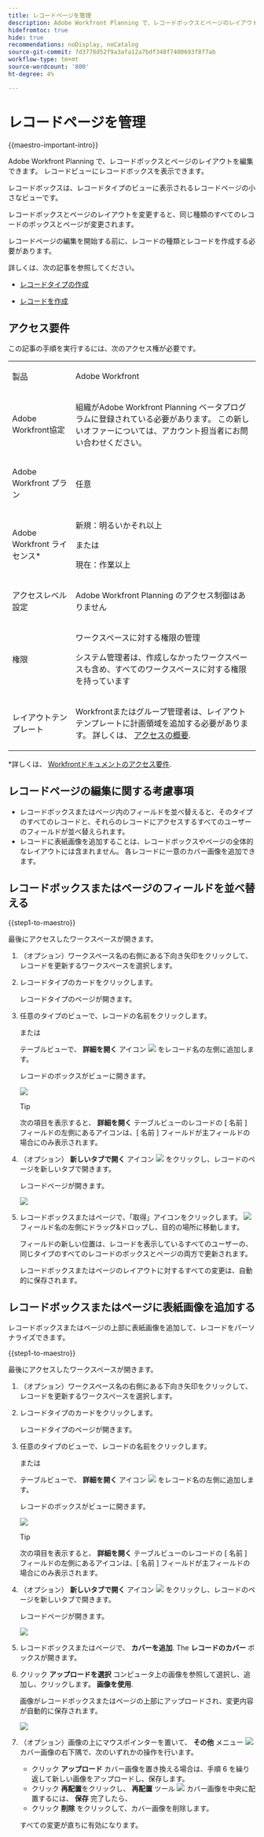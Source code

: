 ```yaml
---
title: レコードページを管理
description: Adobe Workfront Planning で、レコードボックスとページのレイアウトを編集できます。
hidefromtoc: true
hide: true
recommendations: noDisplay, noCatalog
source-git-commit: 7d3778d52f9a3afa12a7bdf348f7400693f8f7ab
workflow-type: tm+mt
source-wordcount: '800'
ht-degree: 4%

---
```


<!--update the metadata with real information when making this avilable in TOC and in the left nav-->

# レコードページを管理

{{maestro-important-intro}}

Adobe Workfront Planning で、レコードボックスとページのレイアウトを編集できます。 レコードビューにレコードボックスを表示できます。

レコードボックスは、レコードタイプのビューに表示されるレコードページの小さなビューです。

レコードボックスとページのレイアウトを変更すると、同じ種類のすべてのレコードのボックスとページが変更されます。

レコードページの編集を開始する前に、レコードの種類とレコードを作成する必要があります。

詳しくは、次の記事を参照してください。

* [レコードタイプの作成](../architecture/create-record-types.md)

* [レコードを作成](/help/quicksilver/maestro/records/create-records.md)

## アクセス要件

この記事の手順を実行するには、次のアクセス権が必要です。

<table style="table-layout:auto">
 <col>
 </col>
 <col>
 </col>
 <tbody>
    <tr>
<tr>
<td>
   <p> 製品</p> </td>
   <td>
   <p> Adobe Workfront</p> </td>
  </tr>  
 <td role="rowheader"><p>Adobe Workfront協定</p></td>
   <td>
<p>組織がAdobe Workfront Planning ベータプログラムに登録されている必要があります。 この新しいオファーについては、アカウント担当者にお問い合わせください。 </p>
   </td>
  </tr>
  <tr>
   <td role="rowheader"><p>Adobe Workfront プラン</p></td>
   <td>
<p>任意</p>
   </td>
  </tr>
  <tr>
   <td role="rowheader"><p>Adobe Workfront ライセンス*</p></td>
   <td>
   <p>新規：明るいかそれ以上</p>
   または
   <p>現在：作業以上</p> 
  </td>
  </tr>

<tr>
   <td role="rowheader"><p>アクセスレベル設定</p></td>
   <td> <p>Adobe Workfront Planning のアクセス制御はありません</p>  
</td>
  </tr>
<tr>
   <td role="rowheader"><p>権限</p></td>
   <td> <p>ワークスペースに対する権限の管理</a> </p>  
   <p>システム管理者は、作成しなかったワークスペースも含め、すべてのワークスペースに対する権限を持っています</p>
</td>
  </tr>
<tr>
   <td role="rowheader"><p>レイアウトテンプレート</p></td>
   <td> <p>Workfrontまたはグループ管理者は、レイアウトテンプレートに計画領域を追加する必要があります。 詳しくは、 <a href="../access/access-overview.md">アクセスの概要</a>. </p>  
</td>
  </tr>

</tbody>
</table>

*詳しくは、 [Workfrontドキュメントのアクセス要件](/help/quicksilver/administration-and-setup/add-users/access-levels-and-object-permissions/access-level-requirements-in-documentation.md).

## レコードページの編集に関する考慮事項

* レコードボックスまたはページ内のフィールドを並べ替えると、そのタイプのすべてのレコードと、それらのレコードにアクセスするすべてのユーザーのフィールドが並べ替えられます。
* レコードに表紙画像を追加することは、レコードボックスやページの全体的なレイアウトには含まれません。 各レコードに一意のカバー画像を追加できます。

## レコードボックスまたはページのフィールドを並べ替える

{{step1-to-maestro}}

最後にアクセスしたワークスペースが開きます。

1. （オプション）ワークスペース名の右側にある下向き矢印をクリックして、レコードを更新するワークスペースを選択します。
1. レコードタイプのカードをクリックします。

   レコードタイプのページが開きます。

1. 任意のタイプのビューで、レコードの名前をクリックします。

   または

   テーブルビューで、 **詳細を開く** アイコン ![](assets/open-details-icon-in-table-name-field.png) をレコード名の左側に追加します。

   レコードのボックスがビューに開きます。

   ![](assets/details-box.png)

   >[!TIP]
   >
   >次の項目を表示すると、 **詳細を開く** テーブルビューのレコードの [ 名前 ] フィールドの左側にあるアイコンは、[ 名前 ] フィールドが主フィールドの場合にのみ表示されます。

1. （オプション） **新しいタブで開く** アイコン ![](assets/open-details-in-a-new-tab-icon.png) <!--check the icon; they are changing it--> をクリックし、レコードのページを新しいタブで開きます。

   レコードページが開きます。

   ![](assets/details-page.png)

1. レコードボックスまたはページで、「取得」アイコンをクリックします。 ![](assets/grab-icon.png) フィールド名の左側にドラッグ&amp;ドロップし、目的の場所に移動します。

   フィールドの新しい位置は、レコードを表示しているすべてのユーザーの、同じタイプのすべてのレコードのボックスとページの両方で更新されます。

   レコードボックスまたはページのレイアウトに対するすべての変更は、自動的に保存されます。


## レコードボックスまたはページに表紙画像を追加する

レコードボックスまたはページの上部に表紙画像を追加して、レコードをパーソナライズできます。

{{step1-to-maestro}}

最後にアクセスしたワークスペースが開きます。

1. （オプション）ワークスペース名の右側にある下向き矢印をクリックして、レコードを更新するワークスペースを選択します。

1. レコードタイプのカードをクリックします。

   レコードタイプのページが開きます。

1. 任意のタイプのビューで、レコードの名前をクリックします。

   または

   テーブルビューで、 **詳細を開く** アイコン ![](assets/open-details-icon-in-table-name-field.png) をレコード名の左側に追加します。

   レコードのボックスがビューに開きます。

   ![](assets/details-box.png)

   >[!TIP]
   >
   >次の項目を表示すると、 **詳細を開く** テーブルビューのレコードの [ 名前 ] フィールドの左側にあるアイコンは、[ 名前 ] フィールドが主フィールドの場合にのみ表示されます。

1. （オプション） **新しいタブで開く** アイコン ![](assets/open-details-in-a-new-tab-icon.png) <!--check the icon; they are changing it--> をクリックし、レコードのページを新しいタブで開きます。

   レコードページが開きます。

   ![](assets/details-page.png)

1. レコードボックスまたはページで、 **カバーを追加**. <!--check the casing here; I logged a bug for this-->
The **レコードのカバー** ボックスが開きます。

1. クリック **アップロードを選択** コンピュータ上の画像を参照して選択し、追加し、クリックします。 **画像を使用**.

   画像がレコードボックスまたはページの上部にアップロードされ、変更内容が自動的に保存されます。

   ![](assets/record-page-with-cover-image.png)

1. （オプション）画像の上にマウスポインターを置いて、 **その他** メニュー ![](assets/more-menu.png) カバー画像の右下隅で、次のいずれかの操作を行います。

   * クリック **アップロード** カバー画像を置き換える場合は、手順 6 を繰り返して新しい画像をアップロードし、保存します。
   * クリック **再配置**&#x200B;をクリックし、 **再配置** ツール ![](assets/reposition-tool-icon.png) カバー画像を中央に配置するには、 **保存** 完了したら、
   * クリック **削除** をクリックして、カバー画像を削除します。

   すべての変更が直ちに有効になります。

